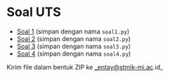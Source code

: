 # Soal UTS

- [Soal 1](latihan/syntax-error-5.md) (simpan dengan nama `soal1.py`)
- [Soal 2](latihan/syntax-error-6.md) (simpan dengan nama `soal2.py`)
- [Soal 3](latihan/soal-03.md) (simpan dengan nama `soal3.py`)
- [Soal 4](latihan/soal-04.md) (simpan dengan nama `soal4.py`)

Kirim file dalam bentuk ZIP ke _entay@stmik-mi.ac.id_